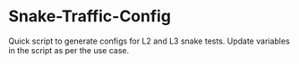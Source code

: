 # Snake-Traffic-Config

Quick script to generate configs for L2 and L3 snake tests. Update variables in the script as per the use case. 
